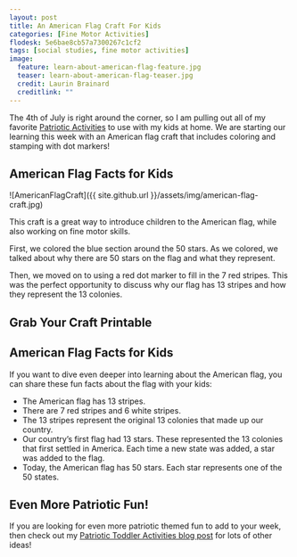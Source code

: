 ```yaml
---
layout: post
title: An American Flag Craft For Kids
categories: [Fine Motor Activities]
flodesk: 5e6bae8cb57a7300267c1cf2
tags: [social studies, fine motor activities]
image:
  feature: learn-about-american-flag-feature.jpg
  teaser: learn-about-american-flag-teaser.jpg
  credit: Laurin Brainard
  creditlink: ""
---
```

The 4th of July is right around the corner, so I am pulling out all of my favorite [Patriotic Activities](https://www.teacherspayteachers.com/Product/Patriotic-Toddler-Lesson-Plans-Independence-Day-Activities-for-4th-of-July-8239797?utm_source=PB%20Blog&utm_campaign=Flag%20Craft%20Blog%20Post%20to%20Unit) to use with my kids at home. We are starting our learning this week with an American flag craft that includes coloring and stamping with dot markers!

## American Flag Facts for Kids

![AmericanFlagCraft]({{ site.github.url }}/assets/img/american-flag-craft.jpg)

This craft is a great way to introduce children to the American flag, while also working on fine motor skills. 

First, we colored the blue section around the 50 stars. As we colored, we talked about why there are 50 stars on the flag and what they represent. 

Then, we moved on to using a red dot marker to fill in the 7 red stripes. This was the perfect opportunity to discuss why our flag has 13 stripes and how they represent the 13 colonies. 

## Grab Your Craft Printable
<div id="fd-form-64905b2cf94b5294ed86b5dd"></div>
<script>
  window.fd('form', {
    formId: '64905b2cf94b5294ed86b5dd',
    containerEl: '#fd-form-64905b2cf94b5294ed86b5dd'
  });
</script>

## American Flag Facts for Kids
If you want to dive even deeper into learning about the American flag, you can share these fun facts about the flag with your kids:
- The American flag has 13 stripes. 
- There are 7 red stripes and 6 white stripes.
- The 13 stripes represent the original 13 colonies that made up our country.
- Our country’s first flag had 13 stars. These represented the 13 colonies that first settled in America. Each time a new state was added, a star was added to the flag.  
- Today, the American flag has 50 stars. Each star represents one of the 50 states.

## Even More Patriotic Fun!
If you are looking for even more patriotic themed fun to add to your week, then check out my [Patriotic Toddler Activities blog post](https://theprimarybrain.com/toddler%20school/2022/11/08/Patriotic-Toddler-Activities/) for lots of other ideas!